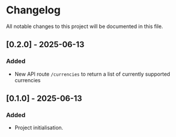 # Changelog

All notable changes to this project will be documented in this file.

## [0.2.0] - 2025-06-13
### Added
- New API route `/currencies` to return a list of currently supported currencies

## [0.1.0] - 2025-06-13
### Added
- Project initialisation.
